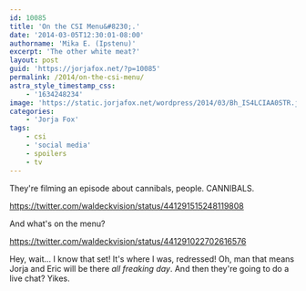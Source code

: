 ```yaml
---
id: 10085
title: 'On the CSI Menu&#8230;.'
date: '2014-03-05T12:30:01-08:00'
authorname: 'Mika E. (Ipstenu)'
excerpt: 'The other white meat?'
layout: post
guid: 'https://jorjafox.net/?p=10085'
permalink: /2014/on-the-csi-menu/
astra_style_timestamp_css:
    - '1634248234'
image: 'https://static.jorjafox.net/wordpress/2014/03/Bh_IS4LCIAA0STR.jpg'
categories:
    - 'Jorja Fox'
tags:
    - csi
    - 'social media'
    - spoilers
    - tv
---
```


They're filming an episode about cannibals, people. CANNIBALS.

https://twitter.com/waldeckvision/status/441291515248119808

And what's on the menu?

https://twitter.com/waldeckvision/status/441291022702616576

Hey, wait... I know that set! It's where I was, redressed! Oh, man that means Jorja and Eric will be there _all freaking day_. And then they're going to do a live chat? Yikes.
